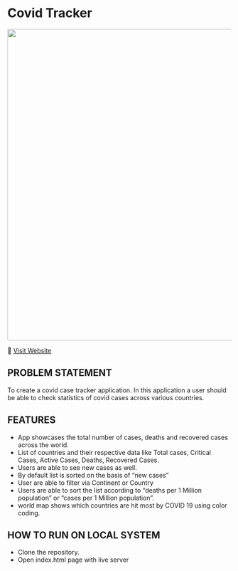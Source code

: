 # Covid Tracker
<p align="center"><img src="screencapture-upcovidtracker-netlify-app-2021-09-19-17_15_11.png" width="700"/></p>
🔗 <a href="https://upcovidtracker.netlify.app/" target="_blank"> Visit Website</a>

## PROBLEM STATEMENT
To create a covid case tracker application. In this application a user should be able to check statistics of covid cases across various countries.

## FEATURES 
- App showcases the total number of cases, deaths and recovered cases across
the world.
- List of countries and their respective data like Total cases, Critical Cases, Active Cases, Deaths, Recovered Cases.
- Users are able to see new cases as well.
- By default list is sorted on the basis of “new cases”
- User are able to filter via Continent or Country
- Users are able to sort the list according to “deaths per 1 Million population” or “cases per 1 Million population”.
- world map shows which countries are hit most by COVID 19 using color coding.

## HOW TO RUN ON LOCAL SYSTEM
- Clone the repository.
- Open index.html page with live server
